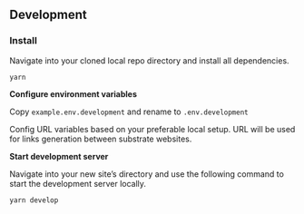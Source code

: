 ## Development

### Install

Navigate into your cloned local repo directory and install all dependencies.

```shell
yarn
```

**Configure environment variables**

Copy `example.env.development` and rename to `.env.development`

Config URL variables based on your preferable local setup. URL will be used for links generation between substrate websites.

**Start development server**

Navigate into your new site’s directory and use the following command to start the development server locally.

```shell
yarn develop
```
